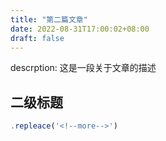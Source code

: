 ```yaml
---
title: "第二篇文章"
date: 2022-08-31T17:00:02+08:00
draft: false
---
```


descrption: 这是一段关于文章的描述


<!--more-->

## 二级标题

```javascript
.repleace('<!--more-->')
```

